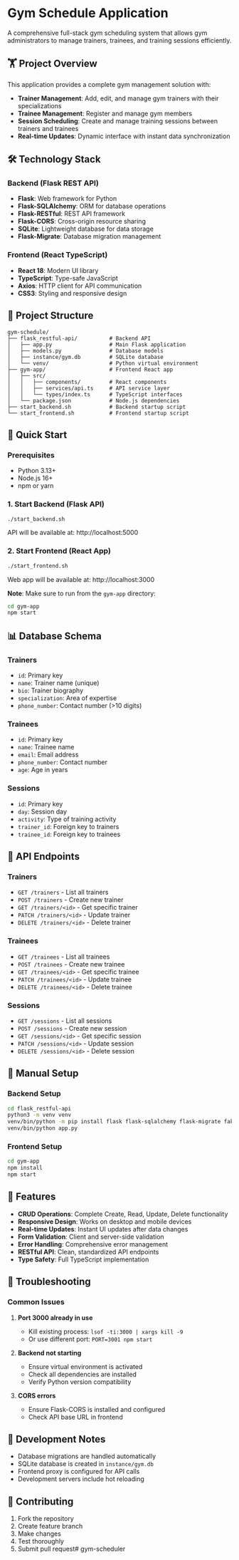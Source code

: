 # Gym Schedule Application

A comprehensive full-stack gym scheduling system that allows gym administrators to manage trainers, trainees, and training sessions efficiently.

## 🏋️ Project Overview

This application provides a complete gym management solution with:
- **Trainer Management**: Add, edit, and manage gym trainers with their specializations
- **Trainee Management**: Register and manage gym members
- **Session Scheduling**: Create and manage training sessions between trainers and trainees
- **Real-time Updates**: Dynamic interface with instant data synchronization

## 🛠️ Technology Stack

### Backend (Flask REST API)
- **Flask**: Web framework for Python
- **Flask-SQLAlchemy**: ORM for database operations
- **Flask-RESTful**: REST API framework
- **Flask-CORS**: Cross-origin resource sharing
- **SQLite**: Lightweight database for data storage
- **Flask-Migrate**: Database migration management

### Frontend (React TypeScript)
- **React 18**: Modern UI library
- **TypeScript**: Type-safe JavaScript
- **Axios**: HTTP client for API communication
- **CSS3**: Styling and responsive design

## 📁 Project Structure

```
gym-schedule/
├── flask_restful-api/          # Backend API
│   ├── app.py                  # Main Flask application
│   ├── models.py               # Database models
│   ├── instance/gym.db         # SQLite database
│   └── venv/                   # Python virtual environment
├── gym-app/                    # Frontend React app
│   ├── src/
│   │   ├── components/         # React components
│   │   ├── services/api.ts     # API service layer
│   │   └── types/index.ts      # TypeScript interfaces
│   └── package.json            # Node.js dependencies
├── start_backend.sh            # Backend startup script
└── start_frontend.sh           # Frontend startup script
```

## 🚀 Quick Start

### Prerequisites
- Python 3.13+
- Node.js 16+
- npm or yarn

### 1. Start Backend (Flask API)
```bash
./start_backend.sh
```
API will be available at: http://localhost:5000

### 2. Start Frontend (React App)
```bash
./start_frontend.sh
```
Web app will be available at: http://localhost:3000

**Note**: Make sure to run from the `gym-app` directory:
```bash
cd gym-app
npm start
```

## 📊 Database Schema

### Trainers
- `id`: Primary key
- `name`: Trainer name (unique)
- `bio`: Trainer biography
- `specialization`: Area of expertise
- `phone_number`: Contact number (>10 digits)

### Trainees
- `id`: Primary key
- `name`: Trainee name
- `email`: Email address
- `phone_number`: Contact number
- `age`: Age in years

### Sessions
- `id`: Primary key
- `day`: Session day
- `activity`: Type of training activity
- `trainer_id`: Foreign key to trainers
- `trainee_id`: Foreign key to trainees

## 🔌 API Endpoints

### Trainers
- `GET /trainers` - List all trainers
- `POST /trainers` - Create new trainer
- `GET /trainers/<id>` - Get specific trainer
- `PATCH /trainers/<id>` - Update trainer
- `DELETE /trainers/<id>` - Delete trainer

### Trainees
- `GET /trainees` - List all trainees
- `POST /trainees` - Create new trainee
- `GET /trainees/<id>` - Get specific trainee
- `PATCH /trainees/<id>` - Update trainee
- `DELETE /trainees/<id>` - Delete trainee

### Sessions
- `GET /sessions` - List all sessions
- `POST /sessions` - Create new session
- `GET /sessions/<id>` - Get specific session
- `PATCH /sessions/<id>` - Update session
- `DELETE /sessions/<id>` - Delete session

## 🔧 Manual Setup

### Backend Setup
```bash
cd flask_restful-api
python3 -m venv venv
venv/bin/python -m pip install flask flask-sqlalchemy flask-migrate faker flask-restful flask-cors alembic sqlalchemy pytz setuptools aniso8601 six
venv/bin/python app.py
```

### Frontend Setup
```bash
cd gym-app
npm install
npm start
```

## 🎯 Features

- **CRUD Operations**: Complete Create, Read, Update, Delete functionality
- **Responsive Design**: Works on desktop and mobile devices
- **Real-time Updates**: Instant UI updates after data changes
- **Form Validation**: Client and server-side validation
- **Error Handling**: Comprehensive error management
- **RESTful API**: Clean, standardized API endpoints
- **Type Safety**: Full TypeScript implementation

## 🐛 Troubleshooting

### Common Issues

1. **Port 3000 already in use**
   - Kill existing process: `lsof -ti:3000 | xargs kill -9`
   - Or use different port: `PORT=3001 npm start`

2. **Backend not starting**
   - Ensure virtual environment is activated
   - Check all dependencies are installed
   - Verify Python version compatibility

3. **CORS errors**
   - Ensure Flask-CORS is installed and configured
   - Check API base URL in frontend

## 📝 Development Notes

- Database migrations are handled automatically
- SQLite database is created in `instance/gym.db`
- Frontend proxy is configured for API calls
- Development servers include hot reloading

## 🤝 Contributing

1. Fork the repository
2. Create feature branch
3. Make changes
4. Test thoroughly
5. Submit pull request# gym-scheduler
